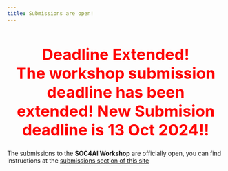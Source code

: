 ```yaml
---
title: Submissions are open!
---
```


<h1 style="color: red; font-size: 36px; text-align: center;">
  Deadline Extended! <br/>
  The workshop submission deadline has been extended! <br\>
  New Submision deadline is 13 Oct 2024!!
</h1>

The submissions to the **SOC4AI Workshop** are officially open, you can find instructions at the [submissions section of this site](/submission)
